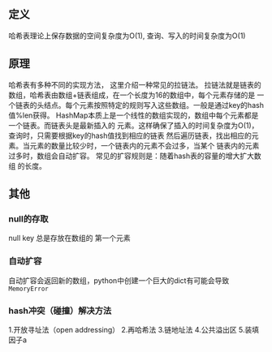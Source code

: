 ## 定义
哈希表理论上保存数据的空间复杂度为O(1), 查询、写入的时间复杂度为O(1)
## 原理
哈希表有多种不同的实现方法， 这里介绍一种常见的拉链法。
拉链法就是链表的数组，哈希表由数组+链表组成，在一个长度为16的数组中，每个元素存储的是
一个链表的头结点。每个元素按照特定的规则写入这些数组。一般是通过key的hash值%len获得。
HashMap本质上是一个线性的数组实现的，数组中每个元素都是一个链表。而链表头是最新插入的
元素。这样确保了插入的时间复杂度为O(1)，查询时，只需要根据key的hash值找到相应的链表
然后遍历链表，找出相应的元素。当元素的数量比较少时，一个链表内的元素不会过多，当某个
链表内的元素过多时，数组会自动扩容。 常见的扩容规则是：随着hash表的容量的增大扩大数组
的长度。
## 其他
### null的存取
null key 总是存放在数组的 第一个元素
### 自动扩容
自动扩容会返回新的数组，python中创建一个巨大的dict有可能会导致 `MemoryError`
### hash冲突（碰撞）解决方法
1.开放寻址法（open addressing）
2.再哈希法
3.链地址法
4.公共溢出区
5.装填因子a
